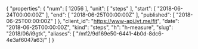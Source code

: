 {
  "properties": {
    "num": [
      12056
    ],
    "unit": [
      "steps"
    ],
    "start": [
      "2018-06-24T00:00:00Z"
    ],
    "end": [
      "2018-06-25T00:00:00Z"
    ],
    "published": [
      "2018-06-25T00:00:00Z"
    ]
  },
  "client_id": "https://www-api.jvt.me/fit",
  "date": "2018-06-25T00:00:00Z",
  "kind": "steps",
  "h": "h-measure",
  "slug": "2018/06/i9gtk",
  "aliases": [
    "/mf2/9d169e50-6441-4b0d-8dc6-4e3af6047a63/"
  ]
}
